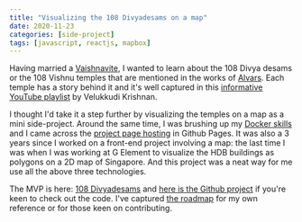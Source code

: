 ```yaml
---
title: "Visualizing the 108 Divyadesams on a map"
date: 2020-11-23
categories: [side-project]
tags: [javascript, reactjs, mapbox]
---
```


Having married a [Vaishnavite](https://en.wikipedia.org/wiki/Vaishnavism), I wanted to learn about the 108 Divya desams or the 108 Vishnu temples that are mentioned in the works of [Alvars](https://en.wikipedia.org/wiki/Alvars). Each temple has a story behind it and it's well captured in this [informative YouTube playlist](https://www.youtube.com/playlist?list=PLhrdHlkOIj-XbEfcuP21IV4zdoX8ACbC8) by Velukkudi Krishnan.

I thought I'd take it a step further by visualizing the temples on a map as a mini side-project.
Around the same time, I was brushing up my [Docker skills](https://raghavramesh.github.io/mooc-notes/DevOps/Docker/) and I came across the [project page hosting](https://pages.github.com/) in Github Pages. It was also a 3 years since I worked on a front-end project involving a map: the last time I was when I was working at G Element to visualize the HDB buildings as polygons on a 2D map of Singapore. And this project was a neat way for me use all the above three technologies.

The MVP is here: [108 Divyadesams](https://raghavramesh.github.io/108-divyadesams/) and [here is the Github project](https://github.com/RaghavRamesh/108-divyadesams/) if you're keen to check out the code. I've captured [the roadmap](https://github.com/RaghavRamesh/108-divyadesams/projects/1) for my own reference or for those keen on contributing.